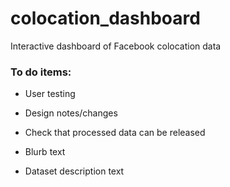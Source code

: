 # colocation_dashboard
Interactive dashboard of Facebook colocation data

### To do items:

* User testing

* Design notes/changes

* Check that processed data can be released

* Blurb text

* Dataset description text
